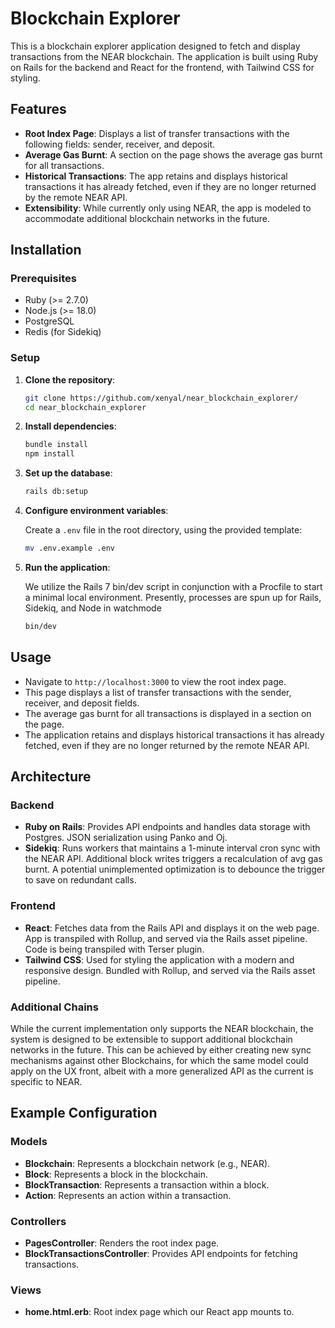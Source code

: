 # Blockchain Explorer

This is a blockchain explorer application designed to fetch and display transactions from the NEAR blockchain. The application is built using Ruby on Rails for the backend and React for the frontend, with Tailwind CSS for styling.

## Features

- **Root Index Page**: Displays a list of transfer transactions with the following fields: sender, receiver, and deposit.
- **Average Gas Burnt**: A section on the page shows the average gas burnt for all transactions.
- **Historical Transactions**: The app retains and displays historical transactions it has already fetched, even if they are no longer returned by the remote NEAR API.
- **Extensibility**: While currently only using NEAR, the app is modeled to accommodate additional blockchain networks in the future.

## Installation

### Prerequisites

- Ruby (>= 2.7.0)
- Node.js (>= 18.0)
- PostgreSQL
- Redis (for Sidekiq)

### Setup

1. **Clone the repository**:

    ```sh
    git clone https://github.com/xenyal/near_blockchain_explorer/
    cd near_blockchain_explorer
    ```

2. **Install dependencies**:

    ```sh
    bundle install
    npm install
    ```

3. **Set up the database**:

    ```sh
    rails db:setup
    ```

4. **Configure environment variables**:

    Create a `.env` file in the root directory, using the provided template:

    ```sh
    mv .env.example .env
    ```

5. **Run the application**:

    We utilize the Rails 7 bin/dev script in conjunction with a Procfile to start a minimal local environment.
    Presently, processes are spun up for Rails, Sidekiq, and Node in watchmode

    ```sh
    bin/dev
    ```

## Usage

- Navigate to `http://localhost:3000` to view the root index page.
- This page displays a list of transfer transactions with the sender, receiver, and deposit fields.
- The average gas burnt for all transactions is displayed in a section on the page.
- The application retains and displays historical transactions it has already fetched, even if they are no longer returned by the remote NEAR API.

## Architecture

### Backend

- **Ruby on Rails**: Provides API endpoints and handles data storage with Postgres. JSON serialization using Panko and Oj.
- **Sidekiq**: Runs workers that maintains a 1-minute interval cron sync with the NEAR API. Additional block writes triggers a recalculation of avg gas burnt. A potential unimplemented optimization is to debounce the trigger to save on redundant calls.

### Frontend

- **React**: Fetches data from the Rails API and displays it on the web page. App is transpiled with Rollup, and served via the Rails asset pipeline. Code is being transpiled with Terser plugin.
- **Tailwind CSS**: Used for styling the application with a modern and responsive design. Bundled with Rollup, and served via the Rails asset pipeline.

### Additional Chains

While the current implementation only supports the NEAR blockchain, the system is designed to be extensible to support additional blockchain networks in the future. This can be achieved by either creating new sync mechanisms against other Blockchains, for which the same model could apply on the UX front, albeit with a more generalized API as the current is specific to NEAR.

## Example Configuration

### Models

- **Blockchain**: Represents a blockchain network (e.g., NEAR).
- **Block**: Represents a block in the blockchain.
- **BlockTransaction**: Represents a transaction within a block.
- **Action**: Represents an action within a transaction.

### Controllers

- **PagesController**: Renders the root index page.
- **BlockTransactionsController**: Provides API endpoints for fetching transactions.

### Views

- **home.html.erb**: Root index page which our React app mounts to.
